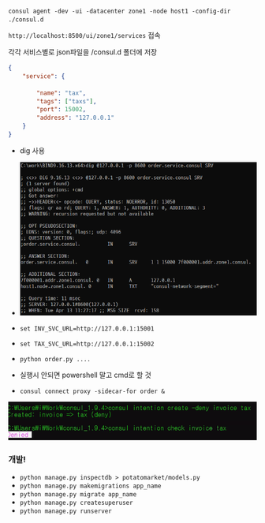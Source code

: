 `consul agent -dev -ui -datacenter zone1 -node host1 -config-dir ./consul.d`

`http://localhost:8500/ui/zone1/services` 접속

각각 서비스별로 json파일을 /consul.d 폴더에 저장

```json
{
    "service": {

        "name": "tax",
        "tags": ["taxs"],
        "port": 15002,
        "address": "127.0.0.1"
    }
}
```

- dig 사용
- ![image-20210413112803205](img.assets/image-20210413112803205.png)

- `set INV_SVC_URL=http://127.0.0.1:15001`
- `set TAX_SVC_URL=http://127.0.0.1:15002`
- `python order.py ....`
- 실행시 안되면 powershell 말고 cmd로 할 것
- `consul connect proxy -sidecar-for order &`

![image-20210413135221987](img.assets/image-20210413135221987.png)

### 개발!

- `python manage.py inspectdb > potatomarket/models.py`
- `python manage.py makemigrations app_name `
- `python manage.py migrate app_name`
- `python manage.py createsuperuser`
- `python manage.py runserver`